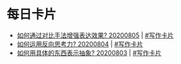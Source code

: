 # 每日卡片

- [如何通过对比手法增强表达效果? 20200805](articles/20200805) | [#写作卡片](cards/write/index)
- [如何运用反向思考力? 20200804](articles/20200804) | [#写作卡片](cards/write/index)
- [如何用具体的东西表示抽象? 20200803](articles/20200803) | [#写作卡片](cards/write/index)
